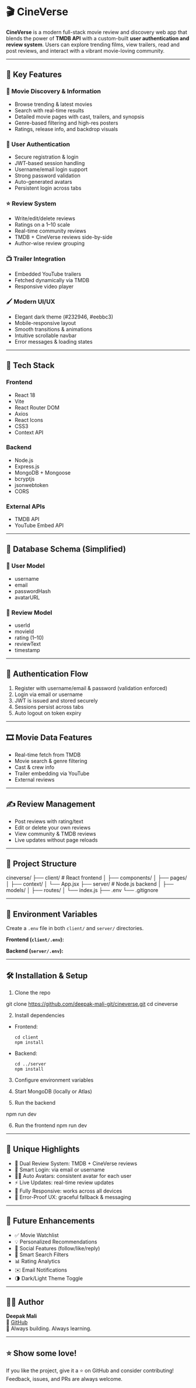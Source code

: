 # 🎬 CineVerse

**CineVerse** is a modern full-stack movie review and discovery web app that blends the power of **TMDB API** with a custom-built **user authentication and review system**. Users can explore trending films, view trailers, read and post reviews, and interact with a vibrant movie-loving community.

---

## 🚀 Key Features

### 🎥 Movie Discovery & Information
- Browse trending & latest movies
- Search with real-time results
- Detailed movie pages with cast, trailers, and synopsis
- Genre-based filtering and high-res posters
- Ratings, release info, and backdrop visuals

### 👤 User Authentication
- Secure registration & login
- JWT-based session handling
- Username/email login support
- Strong password validation
- Auto-generated avatars
- Persistent login across tabs

### ⭐ Review System
- Write/edit/delete reviews
- Ratings on a 1–10 scale
- Real-time community reviews
- TMDB + CineVerse reviews side-by-side
- Author-wise review grouping

### 📺 Trailer Integration
- Embedded YouTube trailers
- Fetched dynamically via TMDB
- Responsive video player

### 🖌️ Modern UI/UX
- Elegant dark theme (#232946, #eebbc3)
- Mobile-responsive layout
- Smooth transitions & animations
- Intuitive scrollable navbar
- Error messages & loading states

---

## 🧰 Tech Stack

### Frontend
- React 18
- Vite
- React Router DOM
- Axios
- React Icons
- CSS3
- Context API

### Backend
- Node.js
- Express.js
- MongoDB + Mongoose
- bcryptjs
- jsonwebtoken
- CORS

### External APIs
- TMDB API
- YouTube Embed API

---

## 🧬 Database Schema (Simplified)

### 🔐 User Model
- username
- email
- passwordHash
- avatarURL

### 📝 Review Model
- userId
- movieId
- rating (1–10)
- reviewText
- timestamp

---

## 🔐 Authentication Flow

1. Register with username/email & password (validation enforced)
2. Login via email or username
3. JWT is issued and stored securely
4. Sessions persist across tabs
5. Auto logout on token expiry

---

## 🎞️ Movie Data Features

- Real-time fetch from TMDB
- Movie search & genre filtering
- Cast & crew info
- Trailer embedding via YouTube
- External reviews

---

## ✍️ Review Management

- Post reviews with rating/text
- Edit or delete your own reviews
- View community & TMDB reviews
- Live updates without page reloads

---

## 📁 Project Structure

cineverse/
├── client/ # React frontend
│ ├── components/
│ ├── pages/
│ ├── context/
│ └── App.jsx
├── server/ # Node.js backend
│ ├── models/
│ ├── routes/
│ └── index.js
├── .env
└── .gitignore 


---

## 🔑 Environment Variables

Create a `.env` file in both `client/` and `server/` directories.

**Frontend (`client/.env`):**



**Backend (`server/.env`):**



---

## 🛠️ Installation & Setup

1. Clone the repo

git clone https://github.com/deepak-mali-git/cineverse.git
cd cineverse



2. Install dependencies
- Frontend:
  ```
  cd client
  npm install
  ```
- Backend:
  ```
  cd ../server
  npm install
  ```

3. Configure environment variables

4. Start MongoDB (locally or Atlas)

5. Run the backend

  npm run dev
  
6. Run the frontend
  npm run dev



---

## 💎 Unique Highlights

- 🔄 Dual Review System: TMDB + CineVerse reviews
- 🔐 Smart Login: via email or username
- 🧑‍🎨 Auto Avatars: consistent avatar for each user
- ⚡ Live Updates: real-time review updates
- 📱 Fully Responsive: works across all devices
- 🚫 Error-Proof UX: graceful fallback & messaging

---

## 🔮 Future Enhancements

- ✅ Movie Watchlist
- 💡 Personalized Recommendations
- 👥 Social Features (follow/like/reply)
- 🧠 Smart Search Filters
- 📊 Rating Analytics
- ✉️ Email Notifications
- 🌗 Dark/Light Theme Toggle

---

## 👨‍💻 Author

**Deepak Mali**  
🔗 [GitHub](https://github.com/deepak-mali-git)  
💬 Always building. Always learning.


---

## ⭐ Show some love!

If you like the project, give it a ⭐ on GitHub and consider contributing!  
Feedback, issues, and PRs are always welcome.

